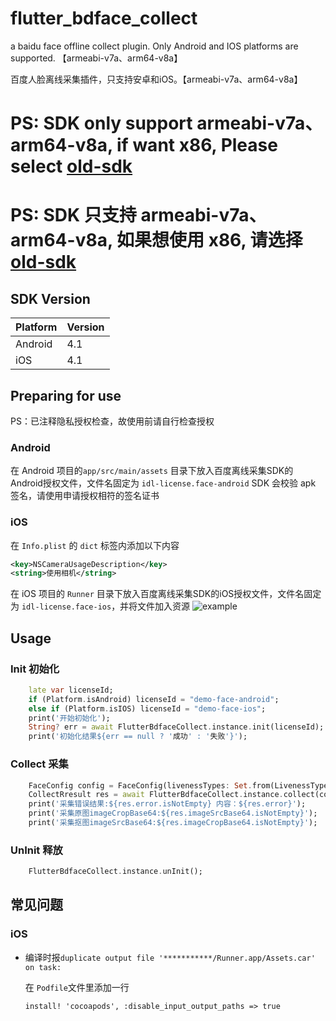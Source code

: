 # flutter_bdface_collect

a baidu face offline collect plugin. Only Android and IOS platforms are supported. 【armeabi-v7a、arm64-v8a】

百度人脸离线采集插件，只支持安卓和iOS。【armeabi-v7a、arm64-v8a】

# PS: SDK only support armeabi-v7a、arm64-v8a, if want x86, Please select [old-sdk](https://github.com/fluttercandies/flutter_bdface_collect/tree/old-sdk)
# PS: SDK 只支持 armeabi-v7a、arm64-v8a, 如果想使用 x86, 请选择 [old-sdk](https://github.com/fluttercandies/flutter_bdface_collect/tree/old-sdk)

## SDK Version
| Platform | Version |
|   ----   |   ----  |
|  Android |   4.1   |
|   iOS    |   4.1   |

## Preparing for use

PS：已注释隐私授权检查，故使用前请自行检查授权

### Android
在 Android 项目的`app/src/main/assets` 目录下放入百度离线采集SDK的Android授权文件，文件名固定为 `idl-license.face-android`
SDK 会校验 apk 签名，请使用申请授权相符的签名证书
### iOS

在 `Info.plist` 的 `dict` 标签内添加以下内容
```xml
<key>NSCameraUsageDescription</key>
<string>使用相机</string>
```
在 iOS 项目的 `Runner` 目录下放入百度离线采集SDK的iOS授权文件，文件名固定为 `idl-license.face-ios`，并将文件加入资源
![example](https://raw.githubusercontent.com/fluttercandies/flutter_bdface_collect/main/doc/QQ20210616-175934.jpg)

## Usage

### Init 初始化
```dart 
    late var licenseId;
    if (Platform.isAndroid) licenseId = "demo-face-android";
    else if (Platform.isIOS) licenseId = "demo-face-ios";
    print('开始初始化');
    String? err = await FlutterBdfaceCollect.instance.init(licenseId);
    print('初始化结果${err == null ? '成功' : '失败'}');
```

### Collect 采集
```dart
    FaceConfig config = FaceConfig(livenessTypes: Set.from(LivenessType.all.sublist(1, 4)));
    CollectRresult res = await FlutterBdfaceCollect.instance.collect(config);
    print('采集错误结果:${res.error.isNotEmpty} 内容：${res.error}');
    print('采集原图imageCropBase64:${res.imageSrcBase64.isNotEmpty}');
    print('采集抠图imageSrcBase64:${res.imageCropBase64.isNotEmpty}');
```
### UnInit 释放
```dart
    FlutterBdfaceCollect.instance.unInit();
```

## 常见问题
### iOS
* 编译时报`duplicate output file '***********/Runner.app/Assets.car' on task:`
  
    在 `Podfile`文件里添加一行
  
    ```install! 'cocoapods', :disable_input_output_paths => true```








